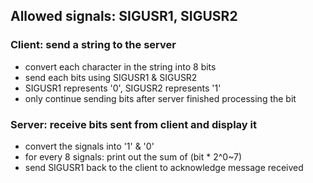 
## Allowed signals: SIGUSR1, SIGUSR2

### Client: send a string to the server
- convert each character in the string into 8 bits
- send each bits using SIGUSR1 & SIGUSR2
- SIGUSR1 represents '0', SIGUSR2 represents '1'
- only continue sending bits after server finished processing the bit

### Server: receive bits sent from client and display it
- convert the signals into '1' & '0'
- for every 8 signals: print out the sum of (bit * 2^0~7)
- send SIGUSR1 back to the client to acknowledge message received
